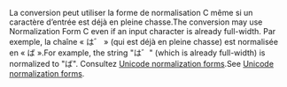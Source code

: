 <span data-ttu-id="1ff55-101">La conversion peut utiliser la forme de normalisation C même si un caractère d’entrée est déjà en pleine chasse.</span><span class="sxs-lookup"><span data-stu-id="1ff55-101">The conversion may use Normalization Form C even if an input character is already full-width.</span></span> <span data-ttu-id="1ff55-102">Par exemple, la chaîne « は゛ » (qui est déjà en pleine chasse) est normalisée en « ば ».</span><span class="sxs-lookup"><span data-stu-id="1ff55-102">For example, the string "は゛" (which is already full-width) is normalized to "ば".</span></span> <span data-ttu-id="1ff55-103">Consultez [Unicode normalization forms](https://unicode.org/reports/tr15).</span><span class="sxs-lookup"><span data-stu-id="1ff55-103">See [Unicode normalization forms](https://unicode.org/reports/tr15).</span></span>
